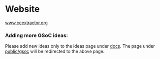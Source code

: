 # Website
www.ccextractor.org

### Adding more GSoC ideas: 
Please add new ideas only to the ideas page under [docs](content/docs/ideas_page_for_summer_of_code_2021.md). The page under [public/gsoc](content/public/gsoc/ideas_page_for_summer_of_code_2021.md) will be redirected to the above page.
